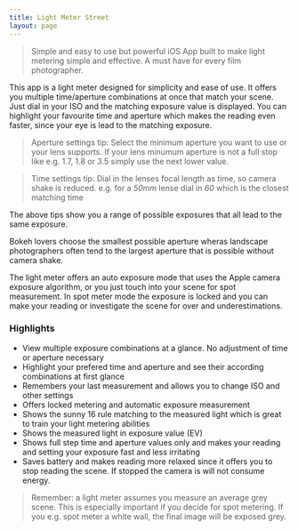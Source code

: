 ```yaml
---
title: Light Meter Street
layout: page
---
```

> Simple and easy to use but powerful iOS App built to make light metering simple and effective. A must have for every film photographer.

This app is a light meter designed for simplicity and ease of use. It offers you multiple time/aperture combinations at once that match your scene. Just dial in your ISO and the matching exposure value is displayed. You can highlight your favourite time and aperture which makes the reading even faster, since your eye is lead to the matching exposure.

> Aperture settings tip: Select the minimum aperture you want to use or your lens supports. If your lens minumum aperture is not a full stop like e.g. 1.7, 1.8 or 3.5 simply use the next lower value.

> Time settings tip: Dial in the lenses focal length as time, so camera shake is reduced. e.g. for a *50mm* lense dial in *60* which is the closest matching time

The above tips show you a range of possible exposures that all lead to the same exposure. 

Bokeh lovers choose the smallest possible aperture wheras landscape photographers often tend to the largest aperture that is possible without camera shake. 

The light meter offers an auto exposure mode that uses the Apple camera exposure algorithm, or you just touch into your scene for spot measurement. In spot meter mode the exposure is locked and you can make your reading or investigate the scene for over and underestimations.

### Highlights

- View multiple exposure combinations at a glance. No adjustment of time or aperture necessary
- Highlight your prefered time and aperture and see their according combinations at first glance
- Remembers your last measurement and allows you to change ISO and other settings
- Offers locked metering and automatic exposure measurement
- Shows the sunny 16 rule matching to the measured light which is great to train your light metering abilities
- Shows the measured light in exposure value (EV)
- Shows full step time and aperture values only and makes your reading and setting your exposure fast and less irritating
- Saves battery and makes reading more relaxed since it offers you to stop reading the scene. If stopped the camera is will not consume energy.

> Remember: a light meter assumes you measure an average grey scene. This is especially important if you decide for spot metering. If you e.g. spot meter a white wall, the final image will be exposed grey.
